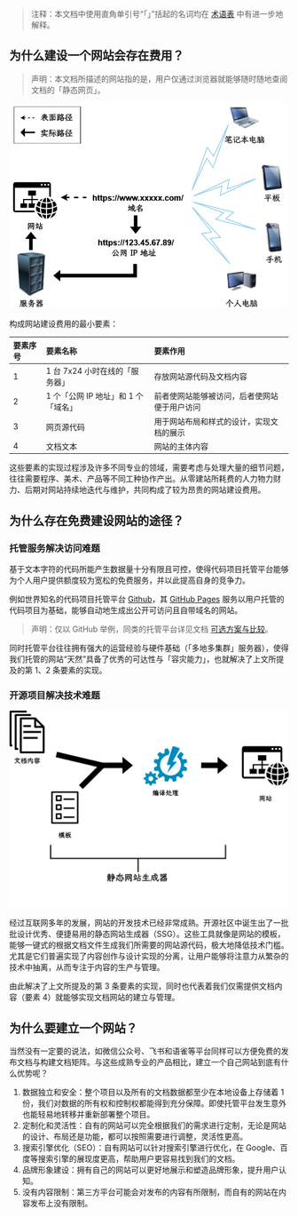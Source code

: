 
>注释：本文档中使用直角单引号“「」”括起的名词均在 [术语表](content/software/publish-your-site/glossary.md) 中有进一步地解释。

## 为什么建设一个网站会存在费用？

>声明：本文档所描述的网站指的是，用户仅通过浏览器就能够随时随地查阅文档的「静态网页」。

![网站访问原理图](access-webSite.png)

构成网站建设费用的最小要素：

| 要素序号 | 要素名称                            | 要素作用                                     |
| :------- | :---------------------------------- | :------------------------------------------- |
| 1        | 1 台 7x24 小时在线的「服务器」       | 存放网站源代码及文档内容                     |
| 2        | 1 个「公网 IP 地址」和 1 个「域名」 | 前者使网站能够被访问，后者使网站便于用户访问 |
| 3        | 网页源代码                          | 用于网站布局和样式的设计，实现文档的展示     |
| 4        | 文档文本                            | 网站的主体内容                               |

这些要素的实现过程涉及许多不同专业的领域，需要考虑与处理大量的细节问题，往往需要程序、美术、产品等不同工种协作产出。从零建站所耗费的人力物力财力、后期对网站持续地迭代与维护，共同构成了较为昂贵的网站建设费用。

## 为什么存在免费建设网站的途径？

### 托管服务解决访问难题

基于文本字符的代码所能产生数据量十分有限且可控，使得代码项目托管平台能够为个人用户提供额度较为宽松的免费服务，并以此提高自身的竞争力。

例如世界知名的代码项目托管平台 [Github](https://github.com/)，其 [GitHub Pages](https://pages.github.com/) 服务以用户托管的代码项目为基础，能够自动地生成出公开可访问且自带域名的网站。

>声明：仅以 GitHub 举例，同类的托管平台详见文档 [可选方案与比较](content/software/publish-your-site/solutions.md)。

同时托管平台往往拥有强大的运营经验与硬件基础（「多地多集群」服务器），使得我们托管的网站“天然”具备了优秀的可达性与「容灾能力」，也就解决了上文所提及的第 1、2 条要素的实现。

### 开源项目解决技术难题

![示意图：静态网站生成器原理](ssg.png)

经过互联网多年的发展，网站的开发技术已经非常成熟。开源社区中诞生出了一批批设计优秀、便捷易用的静态网站生成器（SSG）。这些工具就像是网站的模板，能够一键式的根据文档文件生成我们所需要的网站源代码，极大地降低技术门槛。尤其是它们普遍实现了内容创作与设计实现的分离，让用户能够将注意力从繁杂的技术中抽离，从而专注于内容的生产与管理。

由此解决了上文所提及的第 3 条要素的实现，同时也代表着我们仅需提供文档内容（要素 4）就能够实现文档网站的建立与管理。

## 为什么要建立一个网站？

当然没有一定要的说法，如微信公众号、飞书和语雀等平台同样可以方便免费的发布文档与构建文档矩阵。与这些成熟专业的产品相比，建立一个自己网站到底有什么优势呢？

1. 数据独立和安全：整个项目以及所有的文档数据都至少在本地设备上存储着 1 份，我们对数据的所有权和控制权都能得到充分保障。即使托管平台发生意外也能轻易地转移并重新部署整个项目。
2. 定制化和灵活性：自有的网站可以完全根据我们的需求进行定制，无论是网站的设计、布局还是功能，都可以按照需要进行调整，灵活性更高。
3. 搜索引擎优化（SEO）：自有网站可以针对搜索引擎进行优化，在 Google、百度等搜索引擎的展现度更高，帮助用户更容易找到我们的文档。
4. 品牌形象建设：拥有自己的网站可以更好地展示和塑造品牌形象，提升用户认知。
5. 没有内容限制：第三方平台可能会对发布的内容有所限制，而自有的网站在内容发布上没有限制。
